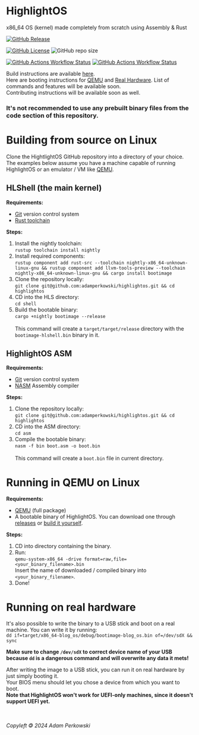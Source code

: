 # HighlightOS

<!-- logo instead of name -->

x86_64 OS (kernel) made completely from scratch using Assembly & Rust

[![GitHub Release](https://img.shields.io/github/v/release/adamperkowski/highlightos?label=Latest%20Released%20Version)](https://github.com/adamperkowski/highlightos/releases)

[![GitHub License](https://img.shields.io/github/license/adamperkowski/highlightos?label=License)](https://github.com/adamperkowski/highlightos/blob/main/LICENSE) ![GitHub repo size](https://img.shields.io/github/repo-size/adamperkowski/highlightos?label=Repo%20Size)

[![GitHub Actions Workflow Status](https://img.shields.io/github/actions/workflow/status/adamperkowski/highlightos/asm.yml?branch=main&label=ASM%20Build)](https://github.com/adamperkowski/highlightos/actions) [![GitHub Actions Workflow Status](https://img.shields.io/github/actions/workflow/status/adamperkowski/highlightos/rust.yml?branch=main&label=HLShell%20Build)](https://github.com/adamperkowski/highlightos/actions)

Build instructions are available [here](#building-from-source-on-linux).<br>
Here are booting instructions for [QEMU](#running-in-qemu-on-linux) and [Real Hardware](#running-on-real-hardware).
List of commands and features will be available soon.<br>
Contributing instructions will be available soon as well.

### It's not recommended to use any prebuilt binary files from the code section of this repository.

<!-- showcase -->
<!-- features -->
<!-- List of commands and features will be available soon. -->

<!-- installation & docs -->
# Building from source on Linux
Clone the HightlightOS GitHub repository into a directory of your choice. The examples below assume you have a machine capable of running HighlightOS or an emulator / VM like [QEMU](https://www.qemu.org).

## HLShell (the main kernel)
**Requirements:**
 - [Git](https://git-scm.com) version control system
 - [Rust toolchain](https://www.rust-lang.org/tools/install)

**Steps:**
 1. Install the nightly toolchain:<br>`rustup toolchain install nightly`
 2. Install required components:<br>`rustup component add rust-src --toolchain nightly-x86_64-unknown-linux-gnu && rustup component add llvm-tools-preview --toolchain nightly-x86_64-unknown-linux-gnu && cargo install bootimage`
 3. Clone the repository locally:<br>`git clone git@github.com:adamperkowski/highlightos.git && cd highlightos`
 4. CD into the HLS directory:<br>`cd shell`
 5. Build the bootable binary:<br>`cargo +nightly bootimage --release`<br><br>This command will create a `target/target/release` directory with the `bootimage-hlshell.bin` binary in it.

## HighlightOS ASM
**Requirements:**
 - [Git](https://git-scm.com) version control system
 - [NASM](https://nasm.us) Assembly compiler

**Steps:**
 1. Clone the repository locally:<br>`git clone git@github.com:adamperkowski/highlightos.git && cd highlightos`
 2. CD into the ASM directory:<br>`cd asm`
 3. Compile the bootable binary:<br>`nasm -f bin boot.asm -o boot.bin`<br><br>This command will create a `boot.bin` file in current directory.

# Running in QEMU on Linux

**Requirements:**
 - [QEMU](https://www.qemu.org/download/#linux) (full package)
 - A bootable binary of HighlightOS. You can download one through [releases](https://github.com/adamperkowski/highlightos/releases) or [build it yourself](#building-from-source-on-linux).

**Steps:**
 1. CD into directory containing the binary.
 2. Run:<br>`qemu-system-x86_64 -drive format=raw,file=<your_binary_filename>.bin`<br>Insert the name of downloaded / compiled binary into `<your_binary_filename>`.<br>
 3. Done!

# Running on real hardware
It's also possible to write the binary to a USB stick and boot on a real machine. You can write it by running:<br>
`dd if=target/x86_64-blog_os/debug/bootimage-blog_os.bin of=/dev/sdX && sync`

**Make sure to change `/dev/sdX` to correct device name of your USB because `dd` is a dangerous command and will overwrite any data it mets!**

After writing the image to a USB stick, you can run it on real hardware by just simply booting it.<br>Your BIOS menu should let you chose a device from which you want to boot.<br>**Note that HighlightOS won't work for UEFI-only machines, since it doesn't support UEFI yet.**

<!-- contributing -->

<br><br>
*Copyleft 🄯 2024  Adam Perkowski*
